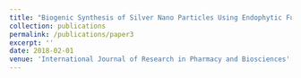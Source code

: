 ```yaml
---
title: "Biogenic Synthesis of Silver Nano Particles Using Endophytic Fungi P. Chrysogenum Isolated from the Leaves of Withania Somnifera and its Antibacterial Activity"
collection: publications
permalink: /publications/paper3
excerpt: ''
date: 2018-02-01
venue: 'International Journal of Research in Pharmacy and Biosciences'
---
```


<style>
  body {
    background-image: url('https://github.com/saranyaNVAK/saranyaNVAK.github.io/assets/111958072/0d639ecc-ba0b-43fc-a059-f701c14ee89a');
    background-repeat: no-repeat;
    background-attachment: fixed; 
    background-size: cover;
  }

  #rcorners {
    border-radius: 10px;
    background: rgba(255, 255, 255, 0.5);
    background-position: left top;
    background-repeat: repeat;
    padding: 10px;
  }
</style>
